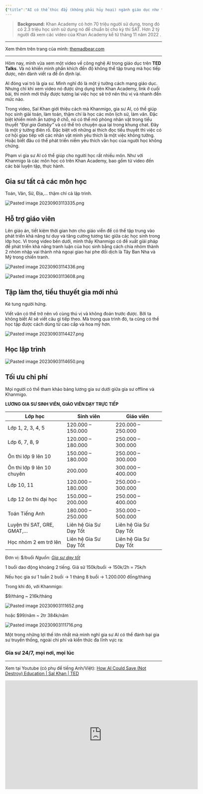 ```yaml
---
{"title":"AI có thể thúc đẩy (không phải hủy hoại) ngành giáo dục như thế nào?  - với học sinh và giáo viên","author":["The Mad Bear"],"related":["[[📒 Nhật ký]]","[[📰 Articles]]"],"date":"2023-09-03","type":"post","word-count":816,"dg-publish":true,"dg-hide":true,"tags":["journal","AI","publish","education","articles","chatgpt"],"permalink":"/0-journal/nam-2023/thang-9/2023-09-03/","hide":true,"dgPassFrontmatter":true}
---
```



> **Background:** Khan Academy có hơn 70 triệu người sử dụng, trong đó có 2.3 triệu học sinh sử dụng nó để chuẩn bị cho kỳ thi SAT. Hơn 2 tỷ người đã xem các video của Khan Academy kể từ tháng 11 năm 2022 .

---

Xem thêm trên trang của mình: [themadbear.com](https://themadbear.com/0-journal/nam-2023/thang-9/2023-09-03/)

---

Hôm nay, mình vừa xem một video về công nghệ AI trong giáo dục trên **TED Talks**. Và nó khiến mình phấn khích đến độ không thể tập trung mà học tiếp được, nên đành viết ra để ổn định lại.

AI đóng vai trò là gia sư. Mình nghĩ đó là một ý tưởng cách mạng giáo dục. Nhưng chỉ khi xem video nó được ứng dụng trên Khan Academy, link ở cuối bài, thì mình mới thấy được tương lai việc học sẽ trở nên thú vị và nhanh đến mức nào.

Trong video, Sal Khan giới thiệu cách mà Khanmigo, gia sư AI, có thể giúp học sinh giải toán, làm toán, thậm chí là học các môn lịch sử, làm văn. Đặc biệt khiến mình ấn tượng ở chỗ, nó có thể mô phỏng nhân vật trong tiểu thuyết *“Đại gia Gatsby”* và có thể trò chuyện qua lại trong khung chat. Đây là một ý tưởng điên rồ. Đặc biệt với những ai thích đọc tiểu thuyết thì việc có cơ hội giao tiếp với các nhân vật mình yêu thích là một việc không tưởng. Hoặc biết đâu có thể phát triển niềm yêu thích văn học của người học không chừng.

Phạm vi gia sư AI có thể giúp cho người học rất nhiều môn. Như với Khanmigo là các môn học có trên Khan Academy, bao gồm từ video đến các bài luyện tập, thực hành.

## Gia sư tất cả các môn học

Toán, Văn, Sử, Địa,… thậm chí cả lập trình.

![Pasted image 20230903113335.png](/img/user/3.%20RESOURCE/attachments/Pasted%20image%2020230903113335.png)

## Hỗ trợ giáo viên

Lên giáo án, tiết kiệm thời gian hơn cho giáo viển để có thể tập trung vào phát triển khả năng tư duy và tăng cường tương tác giữa các học sinh trong lớp học. Vì trong video bên dưới, mình thấy Khanmigo có đề xuất giải pháp để phát triển khả năng tranh luận của học sinh bằng cách chia nhóm thành 2 nhóm nhập vai thành nhà ngoại giao hai phe đối dịch là Tây Ban Nha và Mỹ trong chiến tranh.

![Pasted image 20230903114336.png](/img/user/3.%20RESOURCE/attachments/Pasted%20image%2020230903114336.png)

![Pasted image 20230903113608.png](/img/user/3.%20RESOURCE/attachments/Pasted%20image%2020230903113608.png)

## Tập làm thơ, tiểu thuyết gia mới nhú

Kẻ tung người hứng.

Viết văn có thể trở nên vô cùng thú vị và không đoán trước được. Bởi ta không biết AI sẽ viết câu gì tiếp theo. Mà trong qua trình đó, ta cũng có thể học tập được cách dùng từ cao cấp và hoa mỹ hơn.

![Pasted image 20230903114427.png](/img/user/3.%20RESOURCE/attachments/Pasted%20image%2020230903114427.png)

## Học lập trình

![Pasted image 20230903114650.png](/img/user/3.%20RESOURCE/attachments/Pasted%20image%2020230903114650.png)


## Tối ưu chi phí

Mọi người có thể tham khảo bảng lương gia sư dưới giữa gia sư offline và Khanmigo.

**LƯƠNG GIA SƯ SINH VIÊN, GIÁO VIÊN DẠY TRỰC TIẾP**

| **Lớp học**                | **Sinh viên**          | **Giáo viên**          |
| -------------------------- | ---------------------- | ---------------------- |
| Lớp 1, 2, 3, 4, 5          | 120.000 – 150.000      | 220.000 – 250.000      |
| Lớp 6, 7, 8, 9             | 120.000 – 180.000      | 250.000 – 300.000      |
| Ôn thi lớp 9 lên 10        | 150.000 – 180.000      | 250.000 – 300.000      |
| Ôn thi lớp 9 lên 10 chuyên | 200.000                | 300.000 – 400.000      |
| Lớp 10, 11                 | 120.000 – 180.000      | 250.000 – 300.000      |
| Lớp 12 ôn thi đại học      | 150.000 – 200.000      | 250.000 – 400.000      |
| Toán Tiếng Anh             | 180.000 – 250.000      | 350.000 – 500.000      |
| Luyện thi SAT, GRE, GMAT,… | Liên hệ Gia Sư Dạy Tốt | Liên hệ Gia Sư Dạy Tốt |
| Học nhóm 2 em trở lên      | Liên hệ Gia Sư Dạy Tốt | Liên hệ Gia Sư Dạy Tốt |
Đơn vị: $/buổi
*Nguồn: [Gia sư dạy tốt](https://giasudaytot.com/luong-gia-su-bao-nhieu/)*

1 buổi dao động khoảng 2 tiếng.
Giả sử 150k/buổi → 150k/2h = 75k/h

Nếu học gia sư 1 tuần 2 buổi → 1 tháng 8 buổi → 1.200.000 đồng/tháng

Trong khi đó, với Khanmigo:

$9/tháng ~ 216k/tháng

![Pasted image 20230903111652.png](/img/user/3.%20RESOURCE/attachments/Pasted%20image%2020230903111652.png)

hoặc $99/năm ~ 2tr 384k/năm

![Pasted image 20230903111716.png](/img/user/3.%20RESOURCE/attachments/Pasted%20image%2020230903111716.png)

Một trong những lợi thế lớn nhất mà mình nghĩ gia sư AI có thể đánh bại gia sư truyền thống, ngoài chi phí và kiến thức đa lĩnh vực ra:

### Gia sư 24/7, mọi nơi, mọi lúc

---

Xem tại Youtube (có phụ để tiếng Anh/Việt): [How AI Could Save (Not Destroy) Education | Sal Khan | TED
](https://youtu.be/hJP5GqnTrNo)

<iframe width="619" height="350" src="https://www.youtube.com/embed/hJP5GqnTrNo" title="How AI Could Save (Not Destroy) Education | Sal Khan | TED" frameborder="0" allow="accelerometer; autoplay; clipboard-write; encrypted-media; gyroscope; picture-in-picture; web-share" allowfullscreen></iframe>